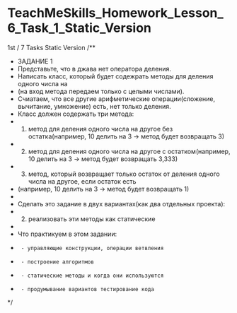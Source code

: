 # TeachMeSkills_Homework_Lesson_6_Task_1_Static_Version
1st / 7 Tasks Static Version
/**
 * ЗАДАНИЕ 1
 * 	Представьте, что в джава нет оператора деления.
 * 	Написать класс, который будет содежрать методы для деления одного числа на
 * 	(на вход метода передаем только с целыми числами).
 * 	Счиатаем, что все другие арифметические операции(сложение, вычитание, умножение) есть, нет только деления.
 * 	Класс должен содержать три метода:
 * 	1) метод для деления одного числа на другое без остатка(например, 10 делить на 3 -> метод будет возвращать 3)
 * 	2) метод для деления одного числа на другое с остатком(например, 10 делить на 3 -> метод будет возвращать 3,333)
 * 	3) метод, который возвращает только остаток от деления одного числа на другое, если остаток есть
 * 	(например, 10 делить на 3 -> метод будет возвращать 1)
 *
 * 	Сделать это задание в двух вариантах(как два отдельных проекта):
 * 	2) реализовать эти методы как статические
 *
 * 	Что практикуем в этом задании:
 * 		- управляющие конструкции, операции ветвления
 * 		- построение алгоритмов
 * 		- статические методы и когда они используются
 * 		- продумывание вариантов тестирование кода
 */

